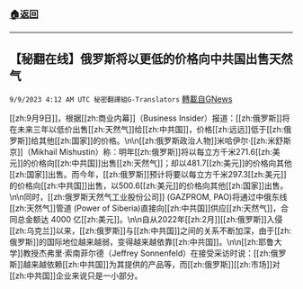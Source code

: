 ###  [:house:返回](README.md)
---


## 【秘翻在线】俄罗斯将以更低的价格向中共国出售天然气
`9/9/2023 4:12 AM UTC 秘密翻譯組G-Translators` [轉載自GNews](https://gnews.org/articles/1666101)

[[zh:9月9日]]，根据[[zh:商业内幕]]（Business Insider）报道：[[zh:俄罗斯]]将在未来三年以低价出售[[zh:天然气]]给[[zh:中共国]]，价格[[zh:远远]]低于[[zh:俄罗斯]]给其他[[zh:国家]]的价格。\n\n[[zh:俄罗斯政治人物]]米哈伊尔·[[zh:米舒斯京]]（Mikhail Mishustin）称：明年[[zh:俄罗斯]]将以每立方千米271.6[[zh:美元]]的价格向[[zh:中共国]]出售[[zh:天然气]]；却以481.7[[zh:美元]]的价格向其他[[zh:国家]]出售。而今年，[[zh:俄罗斯]]预计将要以每立方千米297.3[[zh:美元]]的价格向[[zh:中共国]]出售，以500.6[[zh:美元]]的价格向其他[[zh:国家]]出售。\n\n同时，[[zh:俄罗斯天然气工业股份公司]] (GAZPROM, PAO)将通过中俄东线[[zh:天然气]]管道 (Power of Siberia)直接向[[zh:中共国]]供应[[zh:天然气]]，合同总金额达 4000 亿[[zh:美元]]。\n\n自从2022年[[zh:2月]][[zh:俄罗斯]]入侵[[zh:乌克兰]]以来，[[zh:俄罗斯]]与[[zh:中共国]]之间的关系不断加深，由于[[zh:俄罗斯]]的国际地位越来越弱，变得越来越依靠[[zh:中共国]]。\n\n[[zh:耶鲁大学]]教授杰弗里·索南菲尔德（Jeffrey Sonnenfeld）在接受采访时说：[[zh:俄罗斯]]越来越依赖[[zh:中共国]]为其提供的产品等，而[[zh:俄罗斯]][[zh:市场]]对[[zh:中共国]]企业来说只是一小部分。
